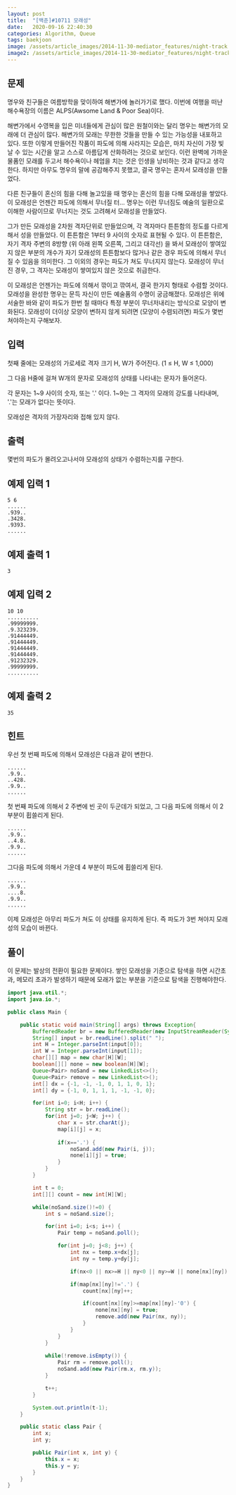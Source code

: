 ```yaml
---
layout: post
title:  "[백준]#10711 모래성"
date:   2020-09-16 22:40:30
categories: Algorithm, Queue
tags: baekjoon
image: /assets/article_images/2014-11-30-mediator_features/night-track.JPG
image2: /assets/article_images/2014-11-30-mediator_features/night-track-mobile.JPG
---
```


문제
--------------------

명우와 친구들은 여름방학을 맞이하여 해변가에 놀러가기로 했다. 이번에 여행을 떠난 해수욕장의 이름은 ALPS(Awsome Land & Poor Sea)이다.

해변가에서 수영복을 입은 미녀들에게 관심이 많은 원철이와는 달리 명우는 해변가의 모래에 더 관심이 많다. 해변가의 모래는 무한한 것들을 만들 수 있는 가능성을 내포하고 있다. 또한 이렇게 만들어진 작품이 파도에 의해 사라지는 모습은, 마치 자신이 가장 빛날 수 있는 시간을 알고 스스로 아름답게 산화하려는 것으로 보인다. 이런 완벽에 가까운 물품인 모래를 두고서 해수욕이나 헤엄을 치는 것은 인생을 낭비하는 것과 같다고 생각한다. 하지만 아무도 명우의 말에 공감해주지 못했고, 결국 명우는 혼자서 모래성을 만들었다.

다른 친구들이 혼신의 힘을 다해 놀고있을 때 명우는 혼신의 힘을 다해 모래성을 쌓았다. 이 모래성은 언젠간 파도에 의해서 무너질 터... 명우는 이런 무너짐도 예술의 일환으로 이해한 사람이므로 무너지는 것도 고려해서 모래성을 만들었다.

그가 만든 모래성을 2차원 격자단위로 만들었으며, 각 격자마다 튼튼함의 정도를 다르게 해서 성을 만들었다. 이 튼튼함은 1부터 9 사이의 숫자로 표현될 수 있다. 이 튼튼함은, 자기 격자 주변의 8방향 (위 아래 왼쪽 오른쪽, 그리고 대각선) 을 봐서 모래성이 쌓여있지 않은 부분의 개수가 자기 모래성의 튼튼함보다 많거나 같은 경우 파도에 의해서 무너질 수 있음을 의미한다. 그 이외의 경우는 파도가 쳐도 무너지지 않는다. 모래성이 무너진 경우, 그 격자는 모래성이 쌓여있지 않은 것으로 취급한다.

이 모래성은 언젠가는 파도에 의해서 깎이고 깎여서, 결국 한가지 형태로 수렴할 것이다. 모래성을 완성한 명우는 문득 자신이 만든 예술품의 수명이 궁금해졌다. 모래성은 위에 서술한 바와 같이 파도가 한번 칠 때마다 특정 부분이 무너저내리는 방식으로 모양이 변화된다. 모래성이 더이상 모양이 변하지 않게 되려면 (모양이 수렴되려면) 파도가 몇번 쳐야하는지 구해보자.

입력
---------------------------

첫째 줄에는 모래성의 가로세로 격자 크기 H, W가 주어진다. (1 ≤ H, W ≤ 1,000)

그 다음 H줄에 걸쳐 W개의 문자로 모래성의 상태를 나타내는 문자가 들어온다.

각 문자는 1~9 사이의 숫자, 또는 '.' 이다. 1~9는 그 격자의 모래의 강도를 나타내며, '.'는 모래가 없다는 뜻이다.

모래성은 격자의 가장자리와 접해 있지 않다.

출력
----------------

몇번의 파도가 몰려오고나서야 모래성의 상태가 수렴하는지를 구한다.

예제 입력 1 
----------------------

```
5 6
......
.939..
.3428.
.9393.
......
```

예제 출력 1 
------------------------

```
3
```

예제 입력 2
----------------------

```
10 10
..........
.99999999.
.9.323239.
.91444449.
.91444449.
.91444449.
.91444449.
.91232329.
.99999999.
..........
```

예제 출력 2
------------------------

```
35
```

힌트
----------

우선 첫 번째 파도에 의해서 모래성은 다음과 같이 변한다.
```
......
.9.9..
..428.
.9.9..
......
```
첫 번째 파도에 의해서 2 주변에 빈 곳이 두군데가 되었고, 그 다음 파도에 의해서 이 2 부분이 휩쓸리게 된다.
```
......
.9.9..
..4.8.
.9.9..
......
```
그다음 파도에 의해서 가운데 4 부분이 파도에 휩쓸리게 된다.
```
......
.9.9..
....8.
.9.9..
......
```
이제 모래성은 아무리 파도가 쳐도 이 상태를 유지하게 된다. 즉 파도가 3번 쳐야지 모래성의 모습이 바뀐다.

풀이
--------------------------

이 문제는 발상의 전환이 필요한 문제이다. 쌓인 모래성을 기준으로 탐색을 하면 시간초과, 메모리 초과가 발생하기 때문에 모래가 없는 부분을 기준으로 탐색을 진행해야한다.

```java
import java.util.*;
import java.io.*;

public class Main {

    public static void main(String[] args) throws Exception{
        BufferedReader br = new BufferedReader(new InputStreamReader(System.in));
        String[] input = br.readLine().split(" ");
        int H = Integer.parseInt(input[0]);
        int W = Integer.parseInt(input[1]);
        char[][] map = new char[H][W];
        boolean[][] none = new boolean[H][W];
        Queue<Pair> noSand = new LinkedList<>();
        Queue<Pair> remove = new LinkedList<>();
        int[] dx = {-1, -1, -1, 0, 1, 1, 0, 1};
        int[] dy = {-1, 0, 1, 1, 1, -1, -1, 0};

        for(int i=0; i<H; i++) {
            String str = br.readLine();
            for(int j=0; j<W; j++) {
                char x = str.charAt(j);
                map[i][j] = x;
                
                if(x=='.') {
                    noSand.add(new Pair(i, j));
                    none[i][j] = true;
                }
            }
        }

        int t = 0;
        int[][] count = new int[H][W];

        while(noSand.size()!=0) {
            int s = noSand.size();

            for(int i=0; i<s; i++) {
                Pair temp = noSand.poll();

                for(int j=0; j<8; j++) {
                    int nx = temp.x+dx[j];
                    int ny = temp.y+dy[j];

                    if(nx<0 || nx>=H || ny<0 || ny>=W || none[nx][ny]) continue;

                    if(map[nx][ny]!='.') {
                        count[nx][ny]++;

                        if(count[nx][ny]>=map[nx][ny]-'0') {
                            none[nx][ny] = true;
                            remove.add(new Pair(nx, ny));
                        }
                    }
                }
            }
            
            while(!remove.isEmpty()) {
                Pair rm = remove.poll();
                noSand.add(new Pair(rm.x, rm.y));
            }

            t++;
        }

        System.out.println(t-1);
    }

    public static class Pair {
        int x;
        int y;

        public Pair(int x, int y) {
            this.x = x;
            this.y = y;
        }
    }
}
```
